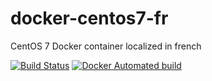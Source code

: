 # docker-centos7-fr
CentOS 7 Docker container localized in french

[build_badge]: https://github.com/gwaroquier/docker-centos7-fr/workflows/build/badge.svg?event=push
[build_link]: https://github.com/gwaroquier/docker-centos7-fr/actions?query=workflow%3A%22build%22

[docker_badge]: https://img.shields.io/docker/automated/gwaroquier/docker-centos7-fr
[docker_link]: https://hub.docker.com/r/gwaroquier/docker-centos7-fr

[![Build Status][build_badge]][build_link]
[![Docker Automated build][docker_badge]][docker_link]